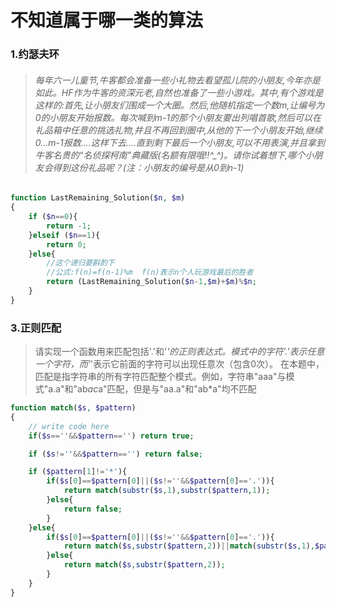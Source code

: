 # 不知道属于哪一类的算法



### 1.约瑟夫环

> ###### 每年六一儿童节,牛客都会准备一些小礼物去看望孤儿院的小朋友,今年亦是如此。HF作为牛客的资深元老,自然也准备了一些小游戏。其中,有个游戏是这样的:首先,让小朋友们围成一个大圈。然后,他随机指定一个数m,让编号为0的小朋友开始报数。每次喊到m-1的那个小朋友要出列唱首歌,然后可以在礼品箱中任意的挑选礼物,并且不再回到圈中,从他的下一个小朋友开始,继续0...m-1报数....这样下去....直到剩下最后一个小朋友,可以不用表演,并且拿到牛客名贵的“名侦探柯南”典藏版(名额有限哦!!^_^)。请你试着想下,哪个小朋友会得到这份礼品呢？(注：小朋友的编号是从0到n-1)



```php
function LastRemaining_Solution($n, $m)
{
    if ($n==0){
        return -1;
    }elseif ($n==1){
        return 0;
    }else{
        //这个递归要斟酌下
       	//公式:f(n)=f(n-1)%m  f(n)表示n个人玩游戏最后的胜者
        return (LastRemaining_Solution($n-1,$m)+$m)%$n;
    }
}
```



### 3.正则匹配

> 请实现一个函数用来匹配包括'.'和'*'的正则表达式。模式中的字符'.'表示任意一个字符，而'*'表示它前面的字符可以出现任意次（包含0次）。 在本题中，匹配是指字符串的所有字符匹配整个模式。例如，字符串"aaa"与模式"a.a"和"ab*ac*a"匹配，但是与"aa.a"和"ab*a"均不匹配



```php
function match($s, $pattern)
{
    // write code here
    if($s==''&&$pattern=='') return true;

    if ($s!=''&&$pattern=='') return false;

    if ($pattern[1]!='*'){
        if($s[0]==$pattern[0]||($s!=''&&$pattern[0]=='.')){
            return match(substr($s,1),substr($pattern,1));
        }else{
            return false;
        }
    }else{
        if($s[0]==$pattern[0]||($s!=''&&$pattern[0]=='.')){
            return match($s,substr($pattern,2))||match(substr($s,1),$pattern);
        }else{
            return match($s,substr($pattern,2));
        }
    }
}
```



